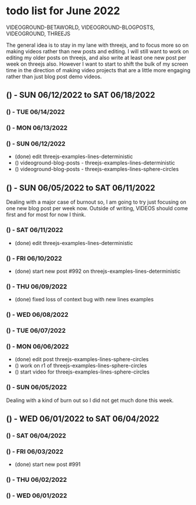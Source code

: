 # todo list for June 2022

VIDEOGROUND-BETAWORLD, VIDEOGROUND-BLOGPOSTS, VIDEOGROUND, THREEJS

The general idea is to stay in my lane with threejs, and to focus more so on making videos rather than new posts and editing. I will still want to work on editing my older posts on threejs, and also write at least one new post per week on threejs also. However I want to start to shift the bulk of my screen time in the direction of making video projects that are a little more engaging rather than just blog post demo videos.

<!-- ////////// //////////
    WEEK 3
/////////////// ///////-->

## () - SUN 06/12/2022 to  SAT 06/18/2022

### () - TUE 06/14/2022

### () - MON 06/13/2022

### () - SUN 06/12/2022
* (done) edit threejs-examples-lines-deterministic
* () videoground-blog-posts - threejs-examples-lines-deterministic
* () videoground-blog-posts - threejs-examples-lines-sphere-circles

<!-- ////////// //////////
    WEEK 2
/////////////// ///////-->

## () - SUN 06/05/2022 to  SAT 06/11/2022

Dealing with a major case of burnout so, I am going to try just focusing on one new blog post per week now. Outside of writing, VIDEOS should come first and for most for now I think.

### () - SAT 06/11/2022
* (done) edit threejs-examples-lines-deterministic

### () - FRI 06/10/2022
* (done) start new post #992 on threejs-examples-lines-deterministic

### () - THU 06/09/2022
* (done) fixed loss of context bug with new lines examples

### () - WED 06/08/2022

### () - TUE 06/07/2022

### () - MON 06/06/2022
* (done) edit post threejs-examples-lines-sphere-circles
* () work on r1 of threejs-examples-lines-sphere-circles
* () start video for threejs-examples-lines-sphere-circles

### () - SUN 06/05/2022

<!-- ////////// //////////
    WEEK 1
/////////////// ///////-->

Dealing with a kind of burn out so I did not get much done this week.

## () - WED 06/01/2022 to  SAT 06/04/2022

### () - SAT 06/04/2022

### () - FRI 06/03/2022
* (done) start new post #991

### () - THU 06/02/2022

### () - WED 06/01/2022